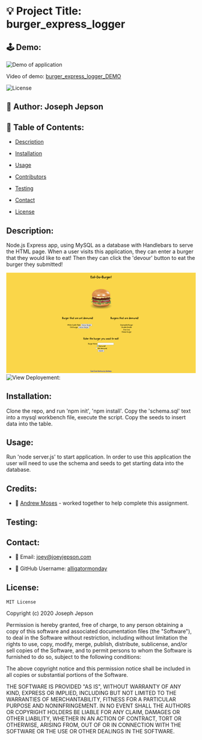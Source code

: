 # 💡 Project Title: burger_express_logger

## 🕹 Demo:

![Demo of application](public/assets/burger_express_logger_DEMO.gif)

Video of demo: [burger_express_logger_DEMO](https://drive.google.com/file/d/1pGm_qYuKIscrA3aRoZfXsRlJ4pXH1QIE/view) 

![License](https://img.shields.io/badge/License-MIT-yellow) 
## 👤 Author: Joseph Jepson 

  ## 📜 Table of Contents: 

  * [Description](#Description) 

  * [Installation](#Installation) 

  * [Usage](#Usage) 

  * [Contributors](#Contributors) 

  * [Testing](#Testing)

  * [Contact](#Contact) 

  * [License](#License) 

  ## Description: 
 Node.js Express app, using MySQL as a database with Handlebars to serve the HTML page. When a user visits this application, they can enter a burger that they would like to eat! Then they can click the 'devour' button to eat the burger they submitted!

![Image of DEMO application](public/assets/DEMO_image.png)
![View Deployement:](https://floating-plateau-77667.herokuapp.com/)

## Installation: 
 Clone the repo, and run 'npm init', 'npm install'. Copy the 'schema.sql' text into a mysql workbench file, execute the script. Copy the seeds to insert data into the table.  

## Usage: 
 Run 'node server.js' to start application. In order to use this application the user will need to use the schema and seeds to get starting data into the database. 

## Credits: 
* 👤 [Andrew Moses](https://github.com/andrewmosesdrive) - worked together to help complete this assignment. 

## Testing: 

  ## Contact: 
 
  * 💌  Email: joey@joeyjepson.com 
 
  * 👤  GitHub Username: [alligatormonday](https://github.com/alligatormonday) 

  ## License: 
 
  
    MIT License

Copyright (c) 2020 Joseph Jepson

Permission is hereby granted, free of charge, to any person obtaining a copy
of this software and associated documentation files (the "Software"), to deal
in the Software without restriction, including without limitation the rights
to use, copy, modify, merge, publish, distribute, sublicense, and/or sell
copies of the Software, and to permit persons to whom the Software is
furnished to do so, subject to the following conditions:

The above copyright notice and this permission notice shall be included in all
copies or substantial portions of the Software.

THE SOFTWARE IS PROVIDED "AS IS", WITHOUT WARRANTY OF ANY KIND, EXPRESS OR
IMPLIED, INCLUDING BUT NOT LIMITED TO THE WARRANTIES OF MERCHANTABILITY,
FITNESS FOR A PARTICULAR PURPOSE AND NONINFRINGEMENT. IN NO EVENT SHALL THE
AUTHORS OR COPYRIGHT HOLDERS BE LIABLE FOR ANY CLAIM, DAMAGES OR OTHER
LIABILITY, WHETHER IN AN ACTION OF CONTRACT, TORT OR OTHERWISE, ARISING FROM,
OUT OF OR IN CONNECTION WITH THE SOFTWARE OR THE USE OR OTHER DEALINGS IN THE
SOFTWARE.